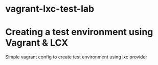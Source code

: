 # vagrant-lxc-test-lab

# Creating a test environment using Vagrant & LCX 
Simple vagrant config to create test environment using lxc provider

